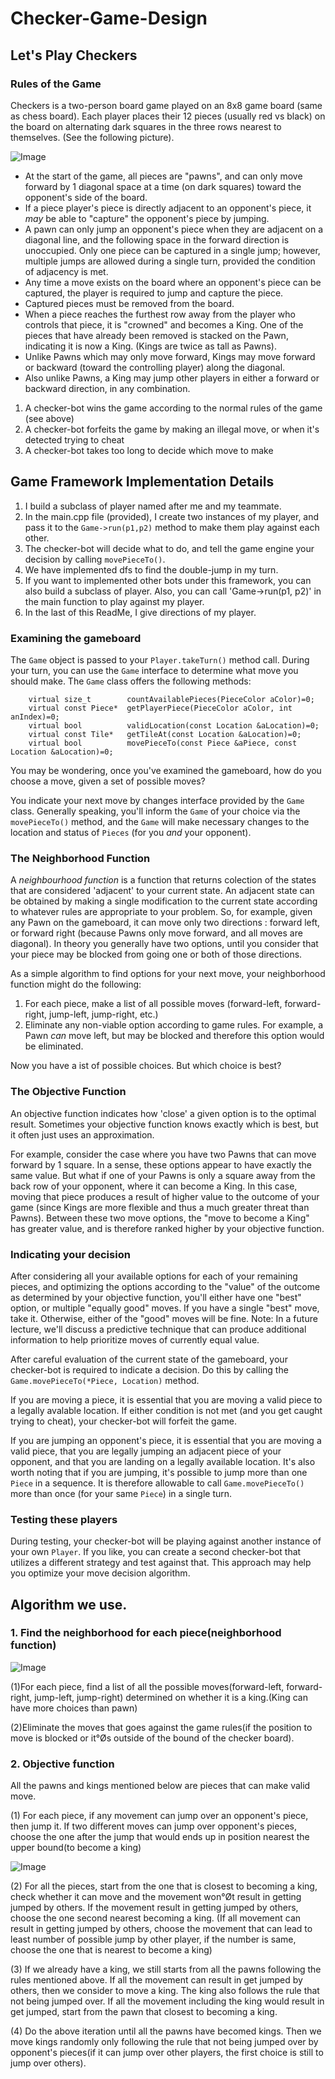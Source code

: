 # Checker-Game-Design
## Let's Play Checkers

### Rules of the Game

Checkers is a two-person board game played on an 8x8 game board (same as chess board). Each player places their 12 pieces (usually red vs black) on the board on alternating dark squares in the three rows nearest to themselves. (See the following picture).

![Image](checkers.png)

- At the start of the game, all pieces are "pawns", and can only move forward by 1 diagonal space at a time (on dark squares) toward the opponent's side of the board.
- If a piece player's piece is directly adjacent to an opponent's piece, it _may_ be able to "capture" the opponent's piece by jumping. 
- A pawn can only jump an opponent's piece when they are adjacent on a diagonal line, and the following space in the forward direction is unoccupied. Only one piece can be captured in a single jump; however, multiple jumps are allowed during a single turn, provided the condition of adjacency is met.
- Any time a move exists on the board where an opponent's piece can be captured, the player is required to jump and capture the piece.  
- Captured pieces must be removed from the board.
- When a piece reaches the furthest row away from the player who controls that piece, it is "crowned" and becomes a King. One of the pieces that have already been removed is stacked on the Pawn, indicating it is now a King. (Kings are twice as tall as Pawns).
- Unlike Pawns which may only move forward, Kings may move forward or backward (toward the controlling player) along the diagonal.
- Also unlike Pawns, a King may jump other players in either a forward or backward direction, in any combination.

1. A checker-bot wins the game according to the normal rules of the game (see above)
2. A checker-bot forfeits the game by making an illegal move, or when it's detected trying to cheat 
3. A checker-bot takes too long to decide which move to make



## Game Framework Implementation Details

1. I build a subclass of player named after me and my teammate. 
2. In the main.cpp file (provided), I create two instances of my player, and pass it to the `Game->run(p1,p2)` method to make them play against each other.
3. The checker-bot will decide what to do, and tell the game engine your decision by calling `movePieceTo()`. 
4. We have implemented dfs to find the double-jump in my turn.
5. If you want to implemented other bots under this framework, you can also build a subclass of player. Also, you can call 'Game->run(p1, p2)'
    in the main function to play against my player.
6. In the last of this ReadMe, I give directions of my player.


### Examining the gameboard

The `Game` object is passed to your `Player.takeTurn()` method call. During your turn, you can use the `Game` interface to determine what move you should make. The `Game` class offers the following methods:

```
    virtual size_t        countAvailablePieces(PieceColor aColor)=0;
    virtual const Piece*  getPlayerPiece(PieceColor aColor, int anIndex)=0;
    virtual bool          validLocation(const Location &aLocation)=0;
    virtual const Tile*   getTileAt(const Location &aLocation)=0;
    virtual bool          movePieceTo(const Piece &aPiece, const Location &aLocation)=0;    
```

You may be wondering, once you've examined the gameboard, how do you choose a move, given a set of possible moves?

You indicate your next move by changes interface provided by the `Game` class. Generally speaking, you'll inform the `Game` of your choice via the `movePieceTo()` method, and the `Game` will make necessary changes to the location and status of `Pieces` (for you _and_ your opponent). 

### The Neighborhood Function

A _neighbourhood function_ is a function that returns colection of the states that are considered 'adjacent' to your current state. An adjacent state can be obtained by making a single modification to the current state according to whatever rules are appropriate to your problem. So, for example, given any Pawn on the gameboard, it can move only two directions : forward left, or forward right (because Pawns only move forward, and all moves are diagonal). In theory you generally have two options, until you consider that your piece may be blocked from going one or both of those directions. 

As a simple algorithm to find options for your next move, your neighborhood function might do the following: 

1. For each piece, make a list of all possible moves (forward-left, forward-right, jump-left, jump-right, etc.)
2. Eliminate any non-viable option according to game rules. For example, a Pawn _can_ move left, but may be blocked and therefore this option would be eliminated. 

Now you have a ist of possible choices. But which choice is best?

### The Objective Function

An objective function indicates how 'close' a given option is to the optimal result. Sometimes your objective function knows exactly which is best, but it often just uses an approximation.

For example, consider the case where you have two Pawns that can move forward by 1 square. In a sense, these options appear to have exactly the same value. But what if one of your Pawns is only a square away from the back row of your opponent, where it can become a King. In this case, moving that piece produces a result of higher value to the outcome of your game (since Kings are more flexible and thus a much greater threat than Pawns). Between these two move options, the "move to become a King" has greater value, and is therefore ranked higher by your objective function.

### Indicating your decision

After considering all your available options for each of your remaining pieces, and optimizing the options according to the "value" of the outcome as determined by your objective function, you'll either have one "best" option, or multiple "equally good" moves. If you have a single "best" move, take it. Otherwise, either of the "good" moves will be fine. Note: In a future lecture, we'll discuss a predictive technique that can produce additional information to help prioritize moves of currently equal value. 

After careful evaluation of the current state of the gameboard, your checker-bot is required to indicate a decision. Do this by calling the `Game.movePieceTo(*Piece, Location)` method. 

If you are moving a piece, it is essential that you are moving a valid piece to a legally avalable location. If either condition is not met (and you get caught trying to cheat), your checker-bot will forfeit the game. 

If you are jumping an opponent's piece, it is essential that you are moving a valid piece, that you are legally jumping an adjacent piece of your opponent, and that you are landing on a legally available location. It's also worth noting that if you are jumping, it's possible to jump more than one `Piece` in a sequence. It is therefore allowable to call `Game.movePieceTo()` more than once (for your same `Piece`) in a single turn.

### Testing these players

During testing, your checker-bot will be playing against another instance of your own `Player`. If you like, you can create a second checker-bot that utilizes a different strategy and test against that. This approach may help you optimize your move decision algorithm.


## Algorithm we use.
### 1. Find the neighborhood for each piece(neighborhood function)

![Image](plan1.jpg)

(1)For each piece, find a list of all the possible moves(forward-left, forward-right, jump-left, jump-right) determined on whether it is a king.(King can have more choices than pawn)

(2)Eliminate the moves that goes against the game rules(if the position to move is blocked or it°Øs outside of the bound of the checker board).

### 2. Objective function

All the pawns and kings mentioned below are pieces that can make valid move.

(1) For each piece, if any movement can jump over an opponent's piece, then jump it. If two different moves can jump over opponent's pieces, choose the one after the jump that would ends up in position nearest the upper bound(to become a king)

![Image](plan2.jpg)

(2) For all the pieces, start from the one that is closest to becoming a king, check whether it can move and the movement won°Øt result in getting jumped by others. If the movement result in getting jumped by others, choose the one second nearest becoming a king. (If all movement can result in getting jumped by others, choose the movement that can lead to least number of possible jump by other player, if the number is same, choose the one that is nearest to become a king)

(3) If we already have a king, we still starts from all the pawns following the rules mentioned above. If all the movement can result in get jumped by others, then we consider to move a king. The king also follows the rule that not being jumped over. If all the movement including the king would result in get jumped, start from the pawn that closest to becoming a king.

(4) Do the above iteration until all the pawns have becomed kings. Then we move kings randomly only following the rule that not being jumped over by opponent's pieces(if it can jump over other players, the first choice is still to jump over others).

